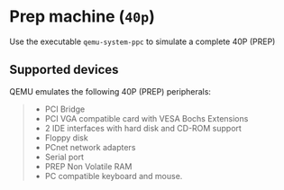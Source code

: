 # Prep machine (`40p`)

Use the executable `qemu-system-ppc` to simulate a complete 40P (PREP)

## Supported devices

QEMU emulates the following 40P (PREP) peripherals:

> -   PCI Bridge
> -   PCI VGA compatible card with VESA Bochs Extensions
> -   2 IDE interfaces with hard disk and CD-ROM support
> -   Floppy disk
> -   PCnet network adapters
> -   Serial port
> -   PREP Non Volatile RAM
> -   PC compatible keyboard and mouse.
